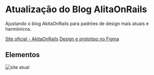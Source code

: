 # Atualização do Blog AlitaOnRails

Ajustando o blog AkitaOnRails para padrões de design mais atuais e harmônicos.

[Site oficial - AkitaOnRails](https://www.akitaonrails.com/)
[Design e prototipo no Figma](https://www.figma.com/file/byDhGUTKjM4sIf12H9EnTz/Untitled?type=design&mode=design&t=jx60OkaWDZQ4pd99-0)

## Elementos

![site atual](assets/image.png)